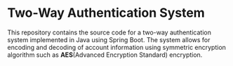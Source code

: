 # Two-Way Authentication System
This repository contains the source code for a two-way authentication system implemented in Java using Spring Boot. The system allows for encoding and decoding of account information using symmetric encryption algorithm such as **AES**(Advanced Encryption Standard) encryption.
